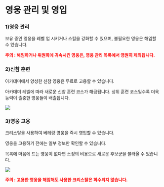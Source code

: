 # 영웅 관리 및 영입

### 1)영웅 관리

 보유 중인 영웅을 레벨 업 시키거나 스킬을 강화할 수 있으며, 불필요한 영웅은 해임할 수 있습니다.

<font color="red">**주의 : 해임하거나 위원회에 귀속시킨 영웅은, 영웅 관리 목록에서 영원히 제외됩니다.**</font>



### 2)신참 훈련

 아카데미에서 양성한 신참 영웅은 무료로 고용할 수 있습니다.

아카데미 레벨에 따라 새로운 신참 훈련 코스가 해금됩니다. 상위 훈련 코스일수록 더욱 능력이 출중한 영웅들이 배출됩니다.

![](https://s3.ap-northeast-2.amazonaws.com/an2img/guide/104_001RookieHero.png)



### 3)영웅 고용

 크리스탈을 사용하여 베테랑 영웅을 즉시 영입할 수 있습니다.

영웅을 고용하기 전에는 일부 정보만 확인할 수 있습니다.

목록에 마음에 드는 영웅이 없다면 소정의 비용으로 새로운 후보군을 불러올 수 있습니다.

![](https://s3.ap-northeast-2.amazonaws.com/an2img/guide/104_002VeteranHero.png)



<font color="red">**주의 : 고용한 영웅을 해임해도 사용한 크리스탈은 회수되지 않습니다.**</font>